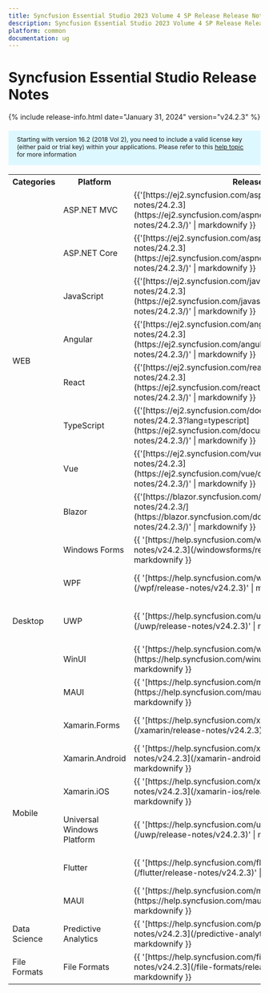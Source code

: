 ```yaml
---
title: Syncfusion Essential Studio 2023 Volume 4 SP Release Release Notes  
description: Syncfusion Essential Studio 2023 Volume 4 SP Release Release Notes  
platform: common
documentation: ug
---
```


# Syncfusion Essential Studio  Release Notes  

{% include release-info.html date="January 31, 2024"   version="v24.2.3" %} 

<style>
#license {
    font-size: .88em!important;
margin-top: 1.5em;     margin-bottom: 1.5em;
    background-color: #def8ff;
    padding: 10px 17px 14px;
}
</style>

<div id="license">
Starting with version 16.2 (2018 Vol 2), you need to include a valid license key (either paid or trial key) within your applications. 
Please refer to this <a href="/common/essential-studio/licensing/license-key">help topic</a> for more information 
</div>



<table>
<tr>
<th>
Categories</th><th>
Platform</th><th>
Release Notes</th><th>
Read Me</th></tr>
<tr>
<td rowspan="8">
WEB 
</td>
<td>
ASP.NET MVC
</td>
<td>{{'[https://ej2.syncfusion.com/aspnetmvc/documentation/release-notes/24.2.3](https://ej2.syncfusion.com/aspnetmvc/documentation/release-notes/24.2.3/)' | markdownify }}
</td>
<td>{{'[http://files2.syncfusion.com/Installs/v24.2.3/ReadMe/web/ASPMVC.html](http://files2.syncfusion.com/Installs/v24.2.3/ReadMe/web/ASPMVC.html)' | markdownify }}
</td>
</tr>
<tr>
<td>
ASP.NET Core	
</td>
<td>{{'[https://ej2.syncfusion.com/aspnetcore/documentation/release-notes/24.2.3](https://ej2.syncfusion.com/aspnetcore/documentation/release-notes/24.2.3/)' | markdownify }}
</td>
<td>{{'[http://files2.syncfusion.com/Installs/v24.2.3/ReadMe/web/ASPNETCORE.html](http://files2.syncfusion.com/Installs/v24.2.3/ReadMe/web/ASPNETCORE.html)' | markdownify }}
</td>
</tr>
<tr>
<td>
JavaScript
</td>
<td>{{'[https://ej2.syncfusion.com/javascript/documentation/release-notes/24.2.3](https://ej2.syncfusion.com/javascript/documentation/release-notes/24.2.3/)' | markdownify }}
</td>
<td>{{'[http://files2.syncfusion.com/Installs/v24.2.3/ReadMe/web/JavaScript.html](http://files2.syncfusion.com/Installs/v24.2.3/ReadMe/web/JavaScript.html)' | markdownify }}
</td>
</tr>
<tr>
<td>
Angular
</td>
<td>{{'[https://ej2.syncfusion.com/angular/documentation/release-notes/24.2.3](https://ej2.syncfusion.com/angular/documentation/release-notes/24.2.3/)' | markdownify }}
</td>
<td>{{'[http://files2.syncfusion.com/Installs/v24.2.3/ReadMe/web/Angular.html](http://files2.syncfusion.com/Installs/v24.2.3/ReadMe/web/Angular.html)' | markdownify }}
</td>
</tr>
<tr>
<td>
React
</td>
<td>{{'[https://ej2.syncfusion.com/react/documentation/release-notes/24.2.3](https://ej2.syncfusion.com/react/documentation/release-notes/24.2.3/)' | markdownify }}
</td>
<td>{{'[http://files2.syncfusion.com/Installs/v24.2.3/ReadMe/web/React.html](http://files2.syncfusion.com/Installs/v24.2.3/ReadMe/web/React.html)' | markdownify }}
</td>
</tr>
<tr>
<td>
TypeScript
</td>
<td>{{'[https://ej2.syncfusion.com/documentation/release-notes/24.2.3?lang=typescript](https://ej2.syncfusion.com/documentation/release-notes/24.2.3/)' | markdownify }}
</td>
<td>{{'[http://files2.syncfusion.com/Installs/v24.2.3/ReadMe/web/TypeScript.html](http://files2.syncfusion.com/Installs/v24.2.3/ReadMe/web/TypeScript.html)' | markdownify }}
</td>
</tr>
<tr>
<td>
Vue
</td>
<td>{{'[https://ej2.syncfusion.com/vue/documentation/release-notes/24.2.3](https://ej2.syncfusion.com/vue/documentation/release-notes/24.2.3/)' | markdownify }}
</td>
<td>{{'[http://files2.syncfusion.com/Installs/v24.2.3/ReadMe/web/Vue.html](http://files2.syncfusion.com/Installs/v24.2.3/ReadMe/web/Vue.html)' | markdownify }}
</td>
</tr>
<tr>
<td>
Blazor
</td>
<td>{{'[https://blazor.syncfusion.com/documentation/release-notes/24.2.3/](https://blazor.syncfusion.com/documentation/release-notes/24.2.3/)' | markdownify }}
</td>
<td>{{'[http://files2.syncfusion.com/Installs/v24.2.3/ReadMe/web/Blazor.html](http://files2.syncfusion.com/Installs/v24.2.3/ReadMe/web/Blazor.html)' | markdownify }}
</td>
</tr>
<tr>
<td rowspan="5">
Desktop
</td>
<td>
Windows Forms
</td>
<td>{{ '[https://help.syncfusion.com/windowsforms/release-notes/v24.2.3](/windowsforms/release-notes/v24.2.3)' | markdownify }}
</td>
<td>{{ '[http://files2.syncfusion.com/Installs/v24.2.3/ReadMe/WindowsForms.html](http://files2.syncfusion.com/Installs/v24.2.3/ReadMe/WindowsForms.html)' | markdownify }}
</td>
</tr>
<tr>
<td>
WPF
</td>
<td>{{ '[https://help.syncfusion.com/wpf/release-notes/v24.2.3](/wpf/release-notes/v24.2.3)' | markdownify }}
</td>
<td>{{ '[http://files2.syncfusion.com/Installs/v24.2.3/ReadMe/WPF.html](http://files2.syncfusion.com/Installs/v24.2.3/ReadMe/WPF.html)' | markdownify }}
</td>
</tr>
<tr>
<td>
UWP
</td>
<td>{{ '[https://help.syncfusion.com/uwp/release-notes/v24.2.3](/uwp/release-notes/v24.2.3)' | markdownify }}
</td>
<td>{{ '[http://files2.syncfusion.com/Installs/v24.2.3/ReadMe/UniversalWindows.html](http://files2.syncfusion.com/Installs/v24.2.3/ReadMe/UniversalWindows.html)' | markdownify }}
</td>
</tr>
<tr>
<td>
WinUI
</td>
<td>{{ '[https://help.syncfusion.com/winui/release-notes/v24.2.3](https://help.syncfusion.com/winui/release-notes/v24.2.3)' | markdownify }}
</td>
<td>{{ '[http://files2.syncfusion.com/Installs/v24.2.3/ReadMe/WinUI.html](http://files2.syncfusion.com/Installs/v24.2.3/ReadMe/WinUI.html)' | markdownify }}
</td>
</tr>
<tr>
<td>
MAUI
</td>
<td>{{ '[https://help.syncfusion.com/maui/release-notes/v24.2.3](https://help.syncfusion.com/maui/release-notes/v24.2.3)' | markdownify }}
</td>
<td>{{ '[http://files2.syncfusion.com/Installs/v24.2.3/ReadMe/.NETMAUI.html](http://files2.syncfusion.com/Installs/v24.2.3/ReadMe/.NETMAUI.html)' | markdownify }}
</td>
</tr>
<tr>
<td rowspan="6">
Mobile
</td>
<td>
Xamarin.Forms
</td>
<td>{{ '[https://help.syncfusion.com/xamarin/release-notes/v24.2.3](/xamarin/release-notes/v24.2.3)' | markdownify }}
</td>
<td>{{ '[http://files2.syncfusion.com/Installs/v24.2.3/ReadMe/Xamarin_Forms.html](http://files2.syncfusion.com/Installs/v24.2.3/ReadMe/Xamarin_Forms.html)' | markdownify }}
</td>
</tr>
<tr>
<td>
Xamarin.Android
</td>
<td>{{ '[https://help.syncfusion.com/xamarin-android/release-notes/v24.2.3](/xamarin-android/release-notes/v24.2.3)' | markdownify }}
</td>
<td>{{ '[http://files2.syncfusion.com/Installs/v24.2.3/ReadMe/Xamarin_Forms.html](http://files2.syncfusion.com/Installs/v24.2.3/ReadMe/Xamarin_Forms.html)' | markdownify }}
</td>
</tr>
<tr>
<td>
Xamarin.iOS
</td>
<td>{{ '[https://help.syncfusion.com/xamarin-ios/release-notes/v24.2.3](/xamarin-ios/release-notes/v24.2.3)' | markdownify }}
</td>
<td>{{ '[http://files2.syncfusion.com/Installs/v24.2.3/ReadMe/Xamarin_Forms.html](http://files2.syncfusion.com/Installs/v24.2.3/ReadMe/Xamarin_Forms.html)' | markdownify }}
</td>
</tr>
<tr>
<td>
Universal Windows Platform
</td>
<td>{{ '[https://help.syncfusion.com/uwp/release-notes/v24.2.3](/uwp/release-notes/v24.2.3)' | markdownify }}
</td>
<td>{{ '[http://files2.syncfusion.com/Installs/v24.2.3/ReadMe/UniversalWindows.html](http://files2.syncfusion.com/Installs/v24.2.3/ReadMe/UniversalWindows.html)' | markdownify }}
</td>
</tr>
<tr>
<td>
Flutter
</td>
<td>{{ '[https://help.syncfusion.com/flutter/release-notes/v24.2.3](/flutter/release-notes/v24.2.3)' | markdownify }}
</td>
<td>{{ '[http://files2.syncfusion.com/Installs/v24.2.3/ReadMe/Flutter.html](http://files2.syncfusion.com/Installs/v24.2.3/ReadMe/Flutter.html)' | markdownify }}
</td>
</tr>
<tr>
<td>
MAUI
</td>
<td>{{ '[https://help.syncfusion.com/maui/release-notes/v24.2.3](https://help.syncfusion.com/maui/release-notes/v24.2.3)' | markdownify }}
</td>
<td>{{ '[http://files2.syncfusion.com/Installs/v24.2.3/ReadMe/.NETMAUI.html](http://files2.syncfusion.com/Installs/v24.2.3/ReadMe/.NETMAUI.html)' | markdownify }}
</td>
</tr>



<tr>
<td>
Data Science
</td>
<td>
Predictive Analytics
</td>
<td>{{ '[https://help.syncfusion.com/predictive-analytics/release-notes/v24.2.3](/predictive-analytics/release-notes/v24.2.3)' | markdownify }}
</td>
<td>
</td>
</tr>
<tr>
<td>
File Formats
</td>
<td>
File Formats
</td>
<td>{{ '[https://help.syncfusion.com/file-formats/release-notes/v24.2.3](/file-formats/release-notes/v24.2.3)' | markdownify }}
</td>
<td>
</td>
</tr>
</table>